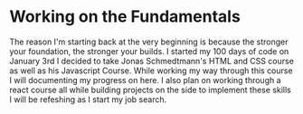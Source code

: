 # Working on the Fundamentals

The reason I'm starting back at the very beginning is because the stronger your foundation, the stronger your builds. I started my 100 days of code on January 3rd I decided to take Jonas Schmedtmann's HTML and CSS course as well as his Javascript Course. While working my way through this course I will documenting my progress on here. I also plan on working through a react course all while building projects on the side to implement these skills I will be refeshing as I start my job search.